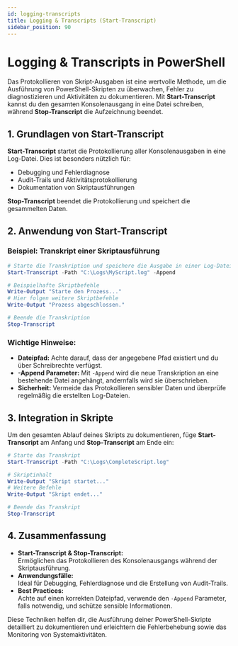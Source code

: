 ```yaml
---
id: logging-transcripts
title: Logging & Transcripts (Start-Transcript)
sidebar_position: 90
---
```


# Logging & Transcripts in PowerShell

Das Protokollieren von Skript-Ausgaben ist eine wertvolle Methode, um die Ausführung von PowerShell-Skripten zu überwachen, Fehler zu diagnostizieren und Aktivitäten zu dokumentieren. Mit **Start-Transcript** kannst du den gesamten Konsolenausgang in eine Datei schreiben, während **Stop-Transcript** die Aufzeichnung beendet.


## 1. Grundlagen von Start-Transcript

**Start-Transcript** startet die Protokollierung aller Konsolenausgaben in eine Log-Datei. Dies ist besonders nützlich für:
- Debugging und Fehlerdiagnose
- Audit-Trails und Aktivitätsprotokollierung
- Dokumentation von Skriptausführungen

**Stop-Transcript** beendet die Protokollierung und speichert die gesammelten Daten.

## 2. Anwendung von Start-Transcript

### Beispiel: Transkript einer Skriptausführung

```powershell
# Starte die Transkription und speichere die Ausgabe in einer Log-Datei
Start-Transcript -Path "C:\Logs\MyScript.log" -Append

# Beispielhafte Skriptbefehle
Write-Output "Starte den Prozess..."
# Hier folgen weitere Skriptbefehle
Write-Output "Prozess abgeschlossen."

# Beende die Transkription
Stop-Transcript
```

### Wichtige Hinweise:
- **Dateipfad:** Achte darauf, dass der angegebene Pfad existiert und du über Schreibrechte verfügst.
- **-Append Parameter:** Mit `-Append` wird die neue Transkription an eine bestehende Datei angehängt, andernfalls wird sie überschrieben.
- **Sicherheit:** Vermeide das Protokollieren sensibler Daten und überprüfe regelmäßig die erstellten Log-Dateien.

## 3. Integration in Skripte

Um den gesamten Ablauf deines Skripts zu dokumentieren, füge **Start-Transcript** am Anfang und **Stop-Transcript** am Ende ein:

```powershell
# Starte das Transkript
Start-Transcript -Path "C:\Logs\CompleteScript.log"

# Skriptinhalt
Write-Output "Skript startet..."
# Weitere Befehle
Write-Output "Skript endet..."

# Beende das Transkript
Stop-Transcript
```

## 4. Zusammenfassung

- **Start-Transcript & Stop-Transcript:**  
  Ermöglichen das Protokollieren des Konsolenausgangs während der Skriptausführung.
- **Anwendungsfälle:**  
  Ideal für Debugging, Fehlerdiagnose und die Erstellung von Audit-Trails.
- **Best Practices:**  
  Achte auf einen korrekten Dateipfad, verwende den `-Append` Parameter, falls notwendig, und schütze sensible Informationen.

Diese Techniken helfen dir, die Ausführung deiner PowerShell-Skripte detailliert zu dokumentieren und erleichtern die Fehlerbehebung sowie das Monitoring von Systemaktivitäten.